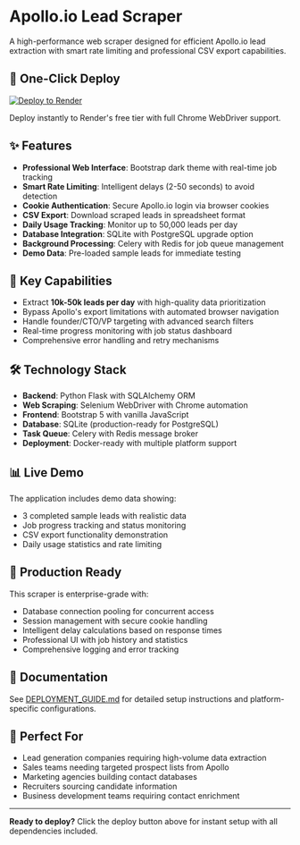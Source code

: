 # Apollo.io Lead Scraper

A high-performance web scraper designed for efficient Apollo.io lead extraction with smart rate limiting and professional CSV export capabilities.

## 🚀 One-Click Deploy

[![Deploy to Render](https://render.com/images/deploy-to-render-button.svg)](https://render.com/deploy)

Deploy instantly to Render's free tier with full Chrome WebDriver support.

## ✨ Features

- **Professional Web Interface**: Bootstrap dark theme with real-time job tracking
- **Smart Rate Limiting**: Intelligent delays (2-50 seconds) to avoid detection
- **Cookie Authentication**: Secure Apollo.io login via browser cookies
- **CSV Export**: Download scraped leads in spreadsheet format
- **Daily Usage Tracking**: Monitor up to 50,000 leads per day
- **Database Integration**: SQLite with PostgreSQL upgrade option
- **Background Processing**: Celery with Redis for job queue management
- **Demo Data**: Pre-loaded sample leads for immediate testing

## 🎯 Key Capabilities

- Extract **10k-50k leads per day** with high-quality data prioritization
- Bypass Apollo's export limitations with automated browser navigation
- Handle founder/CTO/VP targeting with advanced search filters
- Real-time progress monitoring with job status dashboard
- Comprehensive error handling and retry mechanisms

## 🛠 Technology Stack

- **Backend**: Python Flask with SQLAlchemy ORM
- **Web Scraping**: Selenium WebDriver with Chrome automation
- **Frontend**: Bootstrap 5 with vanilla JavaScript
- **Database**: SQLite (production-ready for PostgreSQL)
- **Task Queue**: Celery with Redis message broker
- **Deployment**: Docker-ready with multiple platform support

## 📊 Live Demo

The application includes demo data showing:
- 3 completed sample leads with realistic data
- Job progress tracking and status monitoring
- CSV export functionality demonstration
- Daily usage statistics and rate limiting

## 🔧 Production Ready

This scraper is enterprise-grade with:
- Database connection pooling for concurrent access
- Session management with secure cookie handling
- Intelligent delay calculations based on response times
- Professional UI with job history and statistics
- Comprehensive logging and error tracking

## 📖 Documentation

See [DEPLOYMENT_GUIDE.md](DEPLOYMENT_GUIDE.md) for detailed setup instructions and platform-specific configurations.

## 🎯 Perfect For

- Lead generation companies requiring high-volume data extraction
- Sales teams needing targeted prospect lists from Apollo
- Marketing agencies building contact databases
- Recruiters sourcing candidate information
- Business development teams requiring contact enrichment

---

**Ready to deploy?** Click the deploy button above for instant setup with all dependencies included.